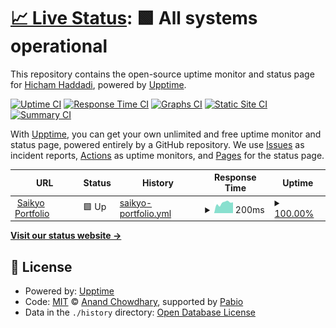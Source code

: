 # [📈 Live Status](https://HichamHaddadi1.github.io/saikyo-portfolio-uptime): <!--live status--> **🟩 All systems operational**

This repository contains the open-source uptime monitor and status page for [Hicham Haddadi](https://HichamHaddadi1.github.io/saikyo-portfolio-uptime), powered by [Upptime](https://github.com/upptime/upptime).

[![Uptime CI](https://github.com/HichamHaddadi1/saikyo-portfolio-uptime/workflows/Uptime%20CI/badge.svg)](https://github.com/HichamHaddadi1/saikyo-portfolio-uptime/actions?query=workflow%3A%22Uptime+CI%22)
[![Response Time CI](https://github.com/HichamHaddadi1/saikyo-portfolio-uptime/workflows/Response%20Time%20CI/badge.svg)](https://github.com/HichamHaddadi1/saikyo-portfolio-uptime/actions?query=workflow%3A%22Response+Time+CI%22)
[![Graphs CI](https://github.com/HichamHaddadi1/saikyo-portfolio-uptime/workflows/Graphs%20CI/badge.svg)](https://github.com/HichamHaddadi1/saikyo-portfolio-uptime/actions?query=workflow%3A%22Graphs+CI%22)
[![Static Site CI](https://github.com/HichamHaddadi1/saikyo-portfolio-uptime/workflows/Static%20Site%20CI/badge.svg)](https://github.com/HichamHaddadi1/saikyo-portfolio-uptime/actions?query=workflow%3A%22Static+Site+CI%22)
[![Summary CI](https://github.com/HichamHaddadi1/saikyo-portfolio-uptime/workflows/Summary%20CI/badge.svg)](https://github.com/HichamHaddadi1/saikyo-portfolio-uptime/actions?query=workflow%3A%22Summary+CI%22)

With [Upptime](https://upptime.js.org), you can get your own unlimited and free uptime monitor and status page, powered entirely by a GitHub repository. We use [Issues](https://github.com/HichamHaddadi1/saikyo-portfolio-uptime/issues) as incident reports, [Actions](https://github.com/HichamHaddadi1/saikyo-portfolio-uptime/actions) as uptime monitors, and [Pages](https://HichamHaddadi1.github.io/saikyo-portfolio-uptime) for the status page.

<!--start: status pages-->
<!-- This summary is generated by Upptime (https://github.com/upptime/upptime) -->
<!-- Do not edit this manually, your changes will be overwritten -->
<!-- prettier-ignore -->
| URL | Status | History | Response Time | Uptime |
| --- | ------ | ------- | ------------- | ------ |
| <img alt="" src="https://icons.duckduckgo.com/ip3/www.saikyo.me.ico" height="13"> [Saikyo Portfolio](https://www.saikyo.me/) | 🟩 Up | [saikyo-portfolio.yml](https://github.com/HichamHaddadi1/saikyo-portfolio-uptime/commits/HEAD/history/saikyo-portfolio.yml) | <details><summary><img alt="Response time graph" src="./graphs/saikyo-portfolio/response-time-week.png" height="20"> 200ms</summary><br><a href="https://HichamHaddadi1.github.io/saikyo-portfolio-uptime/history/saikyo-portfolio"><img alt="Response time 194" src="https://img.shields.io/endpoint?url=https%3A%2F%2Fraw.githubusercontent.com%2FHichamHaddadi1%2Fsaikyo-portfolio-uptime%2FHEAD%2Fapi%2Fsaikyo-portfolio%2Fresponse-time.json"></a><br><a href="https://HichamHaddadi1.github.io/saikyo-portfolio-uptime/history/saikyo-portfolio"><img alt="24-hour response time 212" src="https://img.shields.io/endpoint?url=https%3A%2F%2Fraw.githubusercontent.com%2FHichamHaddadi1%2Fsaikyo-portfolio-uptime%2FHEAD%2Fapi%2Fsaikyo-portfolio%2Fresponse-time-day.json"></a><br><a href="https://HichamHaddadi1.github.io/saikyo-portfolio-uptime/history/saikyo-portfolio"><img alt="7-day response time 200" src="https://img.shields.io/endpoint?url=https%3A%2F%2Fraw.githubusercontent.com%2FHichamHaddadi1%2Fsaikyo-portfolio-uptime%2FHEAD%2Fapi%2Fsaikyo-portfolio%2Fresponse-time-week.json"></a><br><a href="https://HichamHaddadi1.github.io/saikyo-portfolio-uptime/history/saikyo-portfolio"><img alt="30-day response time 201" src="https://img.shields.io/endpoint?url=https%3A%2F%2Fraw.githubusercontent.com%2FHichamHaddadi1%2Fsaikyo-portfolio-uptime%2FHEAD%2Fapi%2Fsaikyo-portfolio%2Fresponse-time-month.json"></a><br><a href="https://HichamHaddadi1.github.io/saikyo-portfolio-uptime/history/saikyo-portfolio"><img alt="1-year response time 194" src="https://img.shields.io/endpoint?url=https%3A%2F%2Fraw.githubusercontent.com%2FHichamHaddadi1%2Fsaikyo-portfolio-uptime%2FHEAD%2Fapi%2Fsaikyo-portfolio%2Fresponse-time-year.json"></a></details> | <details><summary><a href="https://HichamHaddadi1.github.io/saikyo-portfolio-uptime/history/saikyo-portfolio">100.00%</a></summary><a href="https://HichamHaddadi1.github.io/saikyo-portfolio-uptime/history/saikyo-portfolio"><img alt="All-time uptime 99.75%" src="https://img.shields.io/endpoint?url=https%3A%2F%2Fraw.githubusercontent.com%2FHichamHaddadi1%2Fsaikyo-portfolio-uptime%2FHEAD%2Fapi%2Fsaikyo-portfolio%2Fuptime.json"></a><br><a href="https://HichamHaddadi1.github.io/saikyo-portfolio-uptime/history/saikyo-portfolio"><img alt="24-hour uptime 100.00%" src="https://img.shields.io/endpoint?url=https%3A%2F%2Fraw.githubusercontent.com%2FHichamHaddadi1%2Fsaikyo-portfolio-uptime%2FHEAD%2Fapi%2Fsaikyo-portfolio%2Fuptime-day.json"></a><br><a href="https://HichamHaddadi1.github.io/saikyo-portfolio-uptime/history/saikyo-portfolio"><img alt="7-day uptime 100.00%" src="https://img.shields.io/endpoint?url=https%3A%2F%2Fraw.githubusercontent.com%2FHichamHaddadi1%2Fsaikyo-portfolio-uptime%2FHEAD%2Fapi%2Fsaikyo-portfolio%2Fuptime-week.json"></a><br><a href="https://HichamHaddadi1.github.io/saikyo-portfolio-uptime/history/saikyo-portfolio"><img alt="30-day uptime 99.92%" src="https://img.shields.io/endpoint?url=https%3A%2F%2Fraw.githubusercontent.com%2FHichamHaddadi1%2Fsaikyo-portfolio-uptime%2FHEAD%2Fapi%2Fsaikyo-portfolio%2Fuptime-month.json"></a><br><a href="https://HichamHaddadi1.github.io/saikyo-portfolio-uptime/history/saikyo-portfolio"><img alt="1-year uptime 99.75%" src="https://img.shields.io/endpoint?url=https%3A%2F%2Fraw.githubusercontent.com%2FHichamHaddadi1%2Fsaikyo-portfolio-uptime%2FHEAD%2Fapi%2Fsaikyo-portfolio%2Fuptime-year.json"></a></details>

<!--end: status pages-->

[**Visit our status website →**](https://HichamHaddadi1.github.io/saikyo-portfolio-uptime)

## 📄 License

- Powered by: [Upptime](https://github.com/upptime/upptime)
- Code: [MIT](./LICENSE) © [Anand Chowdhary](https://anandchowdhary.com), supported by [Pabio](https://pabio.com)
- Data in the `./history` directory: [Open Database License](https://opendatacommons.org/licenses/odbl/1-0/)
